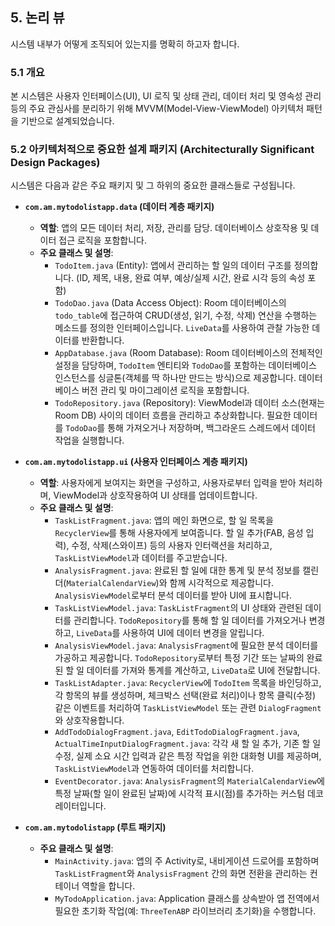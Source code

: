 ## 5. 논리 뷰

시스템 내부가 어떻게 조직되어 있는지를 명확히 하고자 합니다.

### 5.1 개요
본 시스템은 사용자 인터페이스(UI), UI 로직 및 상태 관리, 데이터 처리 및 영속성 관리 등의 주요 관심사를 분리하기 위해 MVVM(Model-View-ViewModel) 아키텍처 패턴을 기반으로 설계되었습니다.

### 5.2 아키텍처적으로 중요한 설계 패키지 (Architecturally Significant Design Packages)

시스템은 다음과 같은 주요 패키지 및 그 하위의 중요한 클래스들로 구성됩니다.

* **`com.am.mytodolistapp.data` (데이터 계층 패키지)**
    * **역할**: 앱의 모든 데이터 처리, 저장, 관리를 담당. 데이터베이스 상호작용 및 데이터 접근 로직을 포함합니다.
    * **주요 클래스 및 설명**:
        * `TodoItem.java` (Entity): 앱에서 관리하는 할 일의 데이터 구조를 정의합니다. (ID, 제목, 내용, 완료 여부, 예상/실제 시간, 완료 시각 등의 속성 포함)
        * `TodoDao.java` (Data Access Object): Room 데이터베이스의 `todo_table`에 접근하여 CRUD(생성, 읽기, 수정, 삭제) 연산을 수행하는 메소드를 정의한 인터페이스입니다. `LiveData`를 사용하여 관찰 가능한 데이터를 반환합니다.
        * `AppDatabase.java` (Room Database): Room 데이터베이스의 전체적인 설정을 담당하며, `TodoItem` 엔티티와 `TodoDao`를 포함하는 데이터베이스 인스턴스를 싱글톤(객체를 딱 하나만 만드는 방식)으로 제공합니다. 데이터베이스 버전 관리 및 마이그레이션 로직을 포함합니다.
        * `TodoRepository.java` (Repository): ViewModel과 데이터 소스(현재는 Room DB) 사이의 데이터 흐름을 관리하고 추상화합니다. 필요한 데이터를 `TodoDao`를 통해 가져오거나 저장하며, 백그라운드 스레드에서 데이터 작업을 실행합니다.

* **`com.am.mytodolistapp.ui` (사용자 인터페이스 계층 패키지)**
    * **역할**: 사용자에게 보여지는 화면을 구성하고, 사용자로부터 입력을 받아 처리하며, ViewModel과 상호작용하여 UI 상태를 업데이트합니다.
    * **주요 클래스 및 설명**:
        * `TaskListFragment.java`: 앱의 메인 화면으로, 할 일 목록을 `RecyclerView`를 통해 사용자에게 보여줍니다. 할 일 추가(FAB, 음성 입력), 수정, 삭제(스와이프) 등의 사용자 인터랙션을 처리하고, `TaskListViewModel`과 데이터를 주고받습니다.
        * `AnalysisFragment.java`: 완료된 할 일에 대한 통계 및 분석 정보를 캘린더(`MaterialCalendarView`)와 함께 시각적으로 제공합니다. `AnalysisViewModel`로부터 분석 데이터를 받아 UI에 표시합니다.
        * `TaskListViewModel.java`: `TaskListFragment`의 UI 상태와 관련된 데이터를 관리합니다. `TodoRepository`를 통해 할 일 데이터를 가져오거나 변경하고, `LiveData`를 사용하여 UI에 데이터 변경을 알립니다.
        * `AnalysisViewModel.java`: `AnalysisFragment`에 필요한 분석 데이터를 가공하고 제공합니다. `TodoRepository`로부터 특정 기간 또는 날짜의 완료된 할 일 데이터를 가져와 통계를 계산하고, `LiveData`로 UI에 전달합니다.
        * `TaskListAdapter.java`: `RecyclerView`에 `TodoItem` 목록을 바인딩하고, 각 항목의 뷰를 생성하며, 체크박스 선택(완료 처리)이나 항목 클릭(수정) 같은 이벤트를 처리하여 `TaskListViewModel` 또는 관련 `DialogFragment`와 상호작용합니다.
        * `AddTodoDialogFragment.java`, `EditTodoDialogFragment.java`, `ActualTimeInputDialogFragment.java`: 각각 새 할 일 추가, 기존 할 일 수정, 실제 소요 시간 입력과 같은 특정 작업을 위한 대화형 UI를 제공하며, `TaskListViewModel`과 연동하여 데이터를 처리합니다.
        * `EventDecorator.java`: `AnalysisFragment`의 `MaterialCalendarView`에 특정 날짜(할 일이 완료된 날짜)에 시각적 표시(점)를 추가하는 커스텀 데코레이터입니다.

* **`com.am.mytodolistapp` (루트 패키지)**
    * **주요 클래스 및 설명**:
        * `MainActivity.java`: 앱의 주 Activity로, 내비게이션 드로어를 포함하며 `TaskListFragment`와 `AnalysisFragment` 간의 화면 전환을 관리하는 컨테이너 역할을 합니다.
        * `MyTodoApplication.java`: Application 클래스를 상속받아 앱 전역에서 필요한 초기화 작업(예: `ThreeTenABP` 라이브러리 초기화)을 수행합니다.
